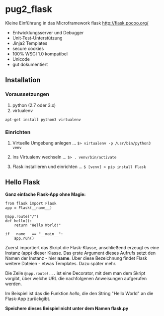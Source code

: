 # pug2_flask
Kleine Einführung in das Microframework flask
<http://flask.pocoo.org/>

- Entwicklungsserver und Debugger
- Unit-Test-Unterstützung
- Jinja2 Templates
- secure cookies
- 100% WSGI 1.0 kompatibel
- Unicode
- gut dokumentiert

## Installation

### Voraussetzungen

1. python (2.7 oder 3.x)
2. virtualenv

`apt-get install python3 virtualenv`

### Einrichten

1. Virtuelle Umgebung anlegen ... `$> virtualenv -p /usr/bin/python3 venv`

2. Ins Virtualenv wechseln ... `$> . venv/bin/activate`

3. Flask installieren und einrichten ... `$ [venv] > pip install Flask`

## Hello Flask

**Ganz einfache Flask-App ohne Magie:**

~~~~~ {.python}
from flask import Flask
app = Flask(__name__)

@app.route("/")
def hello():
    return "Hello World!"

if __name__ == "__main__":
    app.run()

~~~~~

Zuerst importiert das Skript die Flask-Klasse, anschließend erzeugt es
eine Instanz (app) dieser Klasse.  Das erste Argument dieses Aufrufs
setzt den Namen der Instanz - hier __name__. Über diese Bezeichnung findet
Flask weitere Dateien - etwas Templates. Dazu später mehr.

Die Zeile `@app.route(...` ist eine Decorator, mit dem man dem Skript
vorgibt, über welche URL die nachfolgenen Anweisungen aufgerufen werden.

Im Beispiel ist das die Funktion *hello*, die den String "Hello World" an die
Flask-App zurückgibt.

**Speichere dieses Beispiel nicht unter dem Namen flask.py**



